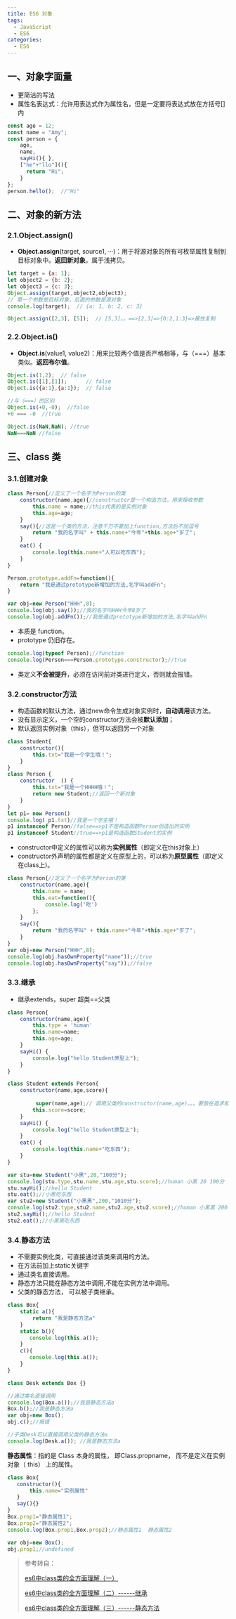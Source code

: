 ```yaml
---
title: ES6 对象
tags:
  - JavaScript
  - ES6
categories:
  - ES6
---
```




## 一、对象字面量

+ 更简洁的写法
+ 属性名表达式：允许用表达式作为属性名，但是一定要将表达式放在方括号[]内

```js
const age = 12;
const name = "Amy";
const person = {
    age, 
    name,
    sayHi(){ },
    ["he"+"llo"](){
      return "Hi";
    }
};
person.hello();  //"Hi"
```

## 二、对象的新方法

### 2.1.Object.assign()

+ **Object.assign**(target, source1, ···)：用于将源对象的所有可枚举属性复制到目标对象中。**返回新对象**。属于浅拷贝。

```js
let target = {a: 1};
let object2 = {b: 2};
let object3 = {c: 3};
Object.assign(target,object2,object3);  
// 第一个参数是目标对象，后面的参数是源对象
console.log(target);  // {a: 1, b: 2, c: 3}

Object.assign([2,3], [5]);  // [5,3]。。==>[2,3]=>{0:2,1:3}=>属性复制
```

### 2.2.Object.is()

+ **Object.is**(value1, value2)：用来比较两个值是否严格相等，与（===）基本类似。**返回布尔值**。

```js
Object.is(1,2);  // false
Object.is([1],[1]);      // false
Object.is({a:1},{a:1});  // false

//与（===）的区别
Object.is(+0,-0);  //false
+0 === -0  //true

Object.is(NaN,NaN); //true
NaN===NaN //false
```

## 三、class 类

### 3.1.创建对象

```js
class Person{//定义了一个名字为Person的类
    constructor(name,age){//constructor是一个构造方法，用来接收参数
        this.name = name;//this代表的是实例对象
        this.age=age;
    }
    say(){//这是一个类的方法，注意千万不要加上function,方法后不加逗号
        return "我的名字叫" + this.name+"今年"+this.age+"岁了";
    }
    eat() {
    	console.log(this.name+"人可以吃东西");
    }
}

Person.prototype.addFn=function(){
    return "我是通过prototype新增加的方法,名字叫addFn";
}

var obj=new Person("HHH",8);
console.log(obj.say());//我的名字叫HHH今年8岁了
console.log(obj.addFn());//我是通过prototype新增加的方法,名字叫addFn
```

+ 本质是 function。
+ prototype 仍旧存在。

```js
console.log(typeof Person);//function
console.log(Person===Person.prototype.constructor);//true
```

+ 类定义**不会被提升**，必须在访问前对类进行定义，否则就会报错。

### 3.2.constructor方法

+ 构造函数的默认方法，通过new命令生成对象实例时，**自动调用**该方法。
+ 没有显示定义，一个空的constructor方法会被**默认添加**；
+ 默认返回实例对象（this），但可以返回另一个对象

```js
class Student{
    constructor(){
        this.txt="我是一个学生哦！";
    }
}
class Person {
    constructor  () {
        this.txt="我是一个HHHH哦！";
        return new Student;//返回一个新对象
    }
}
let p1= new Person()
console.log( p1.txt)//我是一个学生哦！
p1 instanceof Person//false==>p1不是构造函数Person创造出的实例
p1 instanceof Student//true==>p1是构造函数Student的实例
```

+ constructor中定义的属性可以称为**实例属性**（即定义在this对象上）
+ constructor外声明的属性都是定义在原型上的，可以称为**原型属性**（即定义在class上)。

```js
class Person{//定义了一个名字为Person的类
    constructor(name,age){
        this.name = name;
        this.eat=function(){
            console.log('吃')
        };
    }
    say(){
        return "我的名字叫" + this.name+"今年"+this.age+"岁了";
    }
}
var obj=new Person("HHH",8);
console.log(obj.hasOwnProperty("name"));//true
console.log(obj.hasOwnProperty("say"));//false
```

### 3.3.继承

+ 继承extends，super 超类==父类

```js
class Person{
    constructor(name,age){
        this.type = 'human'
        this.name=name;
        this.age=age;
    }
    sayHi() {
    	console.log("hello Student原型上");
	}
}

class Student extends Person{
    constructor(name,age,score){
         
         super(name,age);// 调用父类的constructor(name,age)。。。要放在追求前面
        this.score=score;
    }
    sayHi() {
    	console.log("hello Student原型上");
	}
    eat() {
    	console.log(this.name+"吃东西");
    }
}

var stu=new Student("小黑",20,"100分");
console.log(stu.type,stu.name,stu.age,stu.score);//human 小黑 20 100分
stu.sayHi();//hello Student
stu.eat();//小黑吃东西
var stu2=new Student("小黑黑",200,"1010分");
console.log(stu2.type,stu2.name,stu2.age,stu2.score);//human 小黑黑 200 1010分
stu2.sayHi();//hello Student
stu2.eat();//小黑黑吃东西
```



### 3.4.静态方法

+ 不需要实例化类，可直接通过该类来调用的方法。
+ 在方法前加上static关键字
+ 通过类名直接调用。
+ 静态方法只能在静态方法中调用,不能在实例方法中调用。
+ 父类的静态方法， 可以被子类继承。

```js
class Box{
    static a(){
        return "我是静态方法a"
    }
    static b(){
       console.log(this.a());
    }
    c(){
       console.log(this.a());
    }
}

class Desk extends Box {}

//通过类名直接调用
console.log(Box.a());//我是静态方法a
Box.b();//我是静态方法a
var obj=new Box();
obj.c();//报错

//子类Desk可以直接调用父类的静态方法a
console.log(Desk.a()); //我是静态方法a
```

**静态属性**：指的是 Class 本身的属性， 即Class.propname， 而不是定义在实例对象（ this） 上的属性。

```js
class Box{
   constructor(){
       this.name="实例属性"
   }
   say(){}
}
Box.prop1="静态属性1";
Box.prop2="静态属性2";
console.log(Box.prop1,Box.prop2);//静态属性1  静态属性2

var obj=new Box();
obj.prop1;//undefined
```







> 参考转自：
>
> [es6中class类的全方面理解（一）](https://www.jianshu.com/p/86267fab4878)
>
> [es6中class类的全方面理解（二）------继承](https://www.jianshu.com/p/0aa8c9c52f38)
>
> [es6中class类的全方面理解（三）------静态方法](https://www.jianshu.com/p/5585412b4575)

